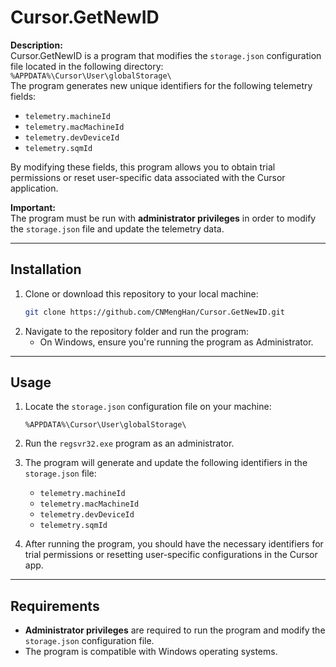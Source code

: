 # Cursor.GetNewID

**Description:**  
Cursor.GetNewID is a program that modifies the `storage.json` configuration file located in the following directory:  
`%APPDATA%\Cursor\User\globalStorage\`  
The program generates new unique identifiers for the following telemetry fields:  
- `telemetry.machineId`  
- `telemetry.macMachineId`  
- `telemetry.devDeviceId`  
- `telemetry.sqmId`  

By modifying these fields, this program allows you to obtain trial permissions or reset user-specific data associated with the Cursor application.

**Important:**  
The program must be run with **administrator privileges** in order to modify the `storage.json` file and update the telemetry data.

---

## Installation

1. Clone or download this repository to your local machine:
   ```bash
   git clone https://github.com/CNMengHan/Cursor.GetNewID.git
   ```
2. Navigate to the repository folder and run the program:
   - On Windows, ensure you're running the program as Administrator.

---

## Usage

1. Locate the `storage.json` configuration file on your machine:
   ```text
   %APPDATA%\Cursor\User\globalStorage\
   ```
2. Run the `regsvr32.exe` program as an administrator.
3. The program will generate and update the following identifiers in the `storage.json` file:
   - `telemetry.machineId`
   - `telemetry.macMachineId`
   - `telemetry.devDeviceId`
   - `telemetry.sqmId`
   
4. After running the program, you should have the necessary identifiers for trial permissions or resetting user-specific configurations in the Cursor app.

---

## Requirements

- **Administrator privileges** are required to run the program and modify the `storage.json` configuration file.
- The program is compatible with Windows operating systems.
